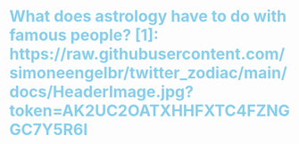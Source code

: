 <h1 span style="color:#87CEEB">What does astrology have to do with famous people?
[1]: https://raw.githubusercontent.com/simoneengelbr/twitter_zodiac/main/docs/HeaderImage.jpg?token=AK2UC2OATXHHFXTC4FZNGGC7Y5R6I


